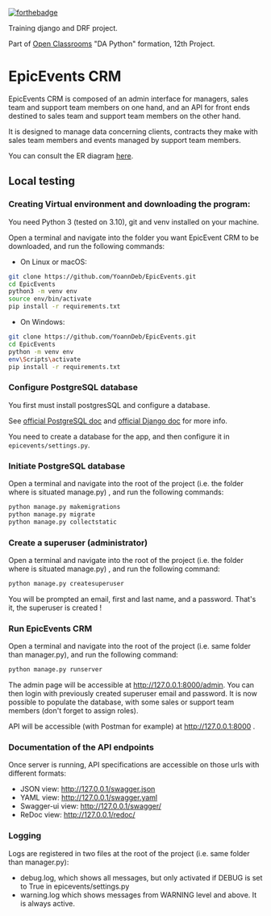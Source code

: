 [![forthebadge](https://forthebadge.com/images/badges/made-with-python.svg)](https://forthebadge.com)

Training django and DRF project.

Part of [Open Classrooms](https://openclassrooms.com) "DA Python" formation, 12th Project.

# EpicEvents CRM

EpicEvents CRM is composed of an admin interface for managers, sales team and support team members on one hand, and an API for front ends destined to sales team and support team members on the other hand.

It is designed to manage data concerning clients, contracts they make with sales team members and events managed by support team members.

You can consult the ER diagram [here](https://github.com/YoannDeb/EpicEvents/blob/master/ER-EpicEvents.pdf).

## Local testing

### Creating Virtual environment and downloading the program:

You need Python 3 (tested on 3.10), git and venv installed on your machine.

Open a terminal and navigate into the folder you want EpicEvent CRM to be downloaded, and run the following commands:

* On Linux or macOS:
```bash
git clone https://github.com/YoannDeb/EpicEvents.git
cd EpicEvents
python3 -m venv env
source env/bin/activate
pip install -r requirements.txt
```

* On Windows:
```bash
git clone https://github.com/YoannDeb/EpicEvents.git
cd EpicEvents
python -m venv env
env\Scripts\activate
pip install -r requirements.txt
```

### Configure PostgreSQL database

You first must install postgresSQL and configure a database.

See [official PostgreSQL doc](https://www.postgresql.org/docs/14/tutorial.html) and [official Django doc](https://docs.djangoproject.com/en/4.0/ref/databases/#postgresql-notes) for more info.

You need to create a database for the app, and then configure it in `epicevents/settings.py`.

### Initiate PostgreSQL database

Open a terminal and navigate into the root of the project (i.e. the folder where is situated manage.py) , and run the following commands:

```bash
python manage.py makemigrations
python manage.py migrate
python manage.py collectstatic
```

### Create a superuser (administrator)

Open a terminal and navigate into the root of the project (i.e. the folder where is situated manage.py) , and run the following command:

```bash
python manage.py createsuperuser
```

You will be prompted an email, first and last name, and a password. That's it, the superuser is created !

### Run EpicEvents CRM

Open a terminal and navigate into the root of the project (i.e. same folder than manager.py), and run the following command:

```bash
python manage.py runserver
```

The admin page will be accessible at http://127.0.0.1:8000/admin.
You can then login with previously created superuser email and password.
It is now possible to populate the database, with some sales or support team members (don't forget to assign roles).

API will be accessible (with Postman for example) at http://127.0.0.1:8000 .

### Documentation of the API endpoints

Once server is running, API specifications are accessible on those urls with different formats:

* JSON view: http://127.0.0.1/swagger.json
* YAML view: http://127.0.0.1/swagger.yaml
* Swagger-ui view: http://127.0.0.1/swagger/
* ReDoc view: http://127.0.0.1/redoc/

### Logging

Logs are registered in two files at the root of the project (i.e. same folder than manager.py):

* debug.log, which shows all messages, but only activated if DEBUG is set to True in epicevents/settings.py
* warning.log which shows messages from WARNING level and above. It is always active.